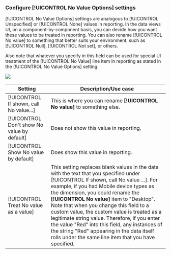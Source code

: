 ### Configure [!UICONTROL No Value Options] settings

[!UICONTROL No Value Options] settings are analogous to [!UICONTROL Unspecified] or [!UICONTROL None] values in reporting. In the data views UI, on a component-by-component basis, you can decide how you want these values to be treated in reporting. You can also rename [!UICONTROL No value] to something that better suits your environment, such as [!UICONTROL Null], [!UICONTROL Not set], or others.

Also note that whatever you specify in this field can be used for special UI treatment of the [!UICONTROL No Value] line item in reporting as stated in the [!UICONTROL No Value Options] setting.

![](assets/no-value-options.png)

| Setting | Description/Use case |
| --- | --- |
| [!UICONTROL If shown, call No value...] | This is where you can rename **[!UICONTROL No value]** to something else. |
| [!UICONTROL Don't show No value by default] | Does not show this value in reporting. |
| [!UICONTROL Show No value by default] | Does show this value in reporting. |
| [!UICONTROL Treat No value as a value] | This setting replaces blank values in the data with the text that you specified under [!UICONTROL If shown, call No value ...]. For example, if you had Mobile device types as the dimension, you could rename the **[!UICONTROL No value]** item to "Desktop". Note that when you change this field to a custom value, the custom value is treated as a legitimate string value. Therefore, if you enter the value "Red" into this field, any instances of the string "Red" appearing in the data itself rolls under the same line item that you have specified.|